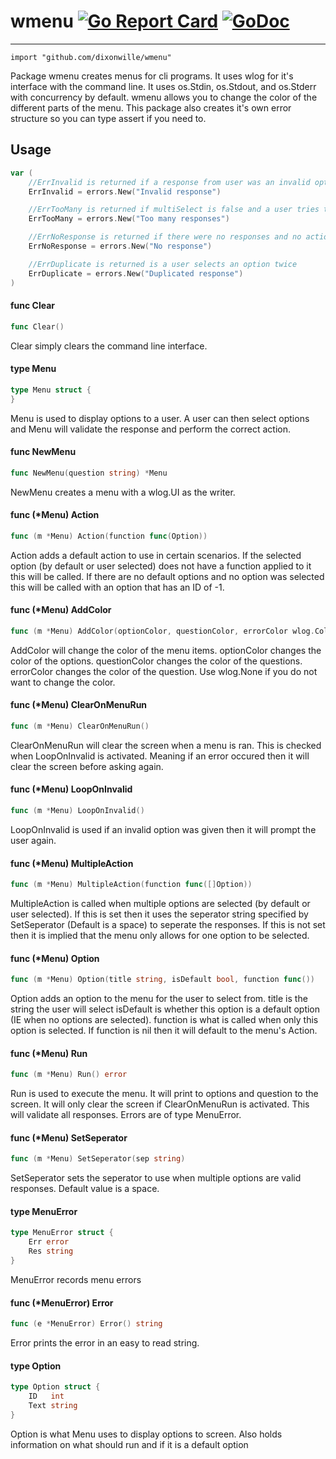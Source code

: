# wmenu [![Go Report Card](https://goreportcard.com/badge/github.com/dixonwille/wmenu)](https://goreportcard.com/report/github.com/dixonwille/wmenu) [![GoDoc](https://godoc.org/github.com/dixonwille/wmenu?status.svg)](https://godoc.org/github.com/dixonwille/wmenu)
---

    import "github.com/dixonwille/wmenu"

Package wmenu creates menus for cli programs. It uses wlog for it's interface
with the command line. It uses os.Stdin, os.Stdout, and os.Stderr with
concurrency by default. wmenu allows you to change the color of the different
parts of the menu. This package also creates it's own error structure so you can
type assert if you need to.

## Usage

```go
var (
	//ErrInvalid is returned if a response from user was an invalid option
	ErrInvalid = errors.New("Invalid response")

	//ErrTooMany is returned if multiSelect is false and a user tries to select multiple options
	ErrTooMany = errors.New("Too many responses")

	//ErrNoResponse is returned if there were no responses and no action to call
	ErrNoResponse = errors.New("No response")

	//ErrDuplicate is returned is a user selects an option twice
	ErrDuplicate = errors.New("Duplicated response")
)
```

#### func  Clear

```go
func Clear()
```
Clear simply clears the command line interface.

#### type Menu

```go
type Menu struct {
}
```

Menu is used to display options to a user. A user can then select options and
Menu will validate the response and perform the correct action.

#### func  NewMenu

```go
func NewMenu(question string) *Menu
```
NewMenu creates a menu with a wlog.UI as the writer.

#### func (*Menu) Action

```go
func (m *Menu) Action(function func(Option))
```
Action adds a default action to use in certain scenarios. If the selected option
(by default or user selected) does not have a function applied to it this will
be called. If there are no default options and no option was selected this will
be called with an option that has an ID of -1.

#### func (*Menu) AddColor

```go
func (m *Menu) AddColor(optionColor, questionColor, errorColor wlog.Color)
```
AddColor will change the color of the menu items. optionColor changes the color
of the options. questionColor changes the color of the questions. errorColor
changes the color of the question. Use wlog.None if you do not want to change
the color.

#### func (*Menu) ClearOnMenuRun

```go
func (m *Menu) ClearOnMenuRun()
```
ClearOnMenuRun will clear the screen when a menu is ran. This is checked when
LoopOnInvalid is activated. Meaning if an error occured then it will clear the
screen before asking again.

#### func (*Menu) LoopOnInvalid

```go
func (m *Menu) LoopOnInvalid()
```
LoopOnInvalid is used if an invalid option was given then it will prompt the
user again.

#### func (*Menu) MultipleAction

```go
func (m *Menu) MultipleAction(function func([]Option))
```
MultipleAction is called when multiple options are selected (by default or user
selected). If this is set then it uses the seperator string specified by
SetSeperator (Default is a space) to seperate the responses. If this is not set
then it is implied that the menu only allows for one option to be selected.

#### func (*Menu) Option

```go
func (m *Menu) Option(title string, isDefault bool, function func())
```
Option adds an option to the menu for the user to select from. title is the
string the user will select isDefault is whether this option is a default option
(IE when no options are selected). function is what is called when only this
option is selected. If function is nil then it will default to the menu's
Action.

#### func (*Menu) Run

```go
func (m *Menu) Run() error
```
Run is used to execute the menu. It will print to options and question to the
screen. It will only clear the screen if ClearOnMenuRun is activated. This will
validate all responses. Errors are of type MenuError.

#### func (*Menu) SetSeperator

```go
func (m *Menu) SetSeperator(sep string)
```
SetSeperator sets the seperator to use when multiple options are valid
responses. Default value is a space.

#### type MenuError

```go
type MenuError struct {
	Err error
	Res string
}
```

MenuError records menu errors

#### func (*MenuError) Error

```go
func (e *MenuError) Error() string
```
Error prints the error in an easy to read string.

#### type Option

```go
type Option struct {
	ID   int
	Text string
}
```

Option is what Menu uses to display options to screen. Also holds information on
what should run and if it is a default option
